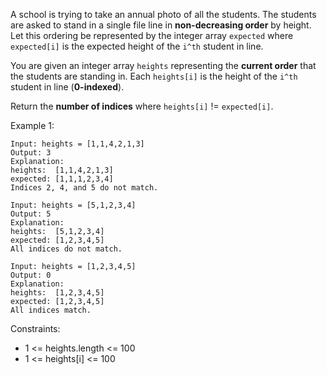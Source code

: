 A school is trying to take an annual photo of all the students. The students are asked
to stand in a single file line in **non-decreasing order** by height. Let this ordering 
be represented by the integer array `expected` where `expected[i]` is the expected height
of the `i^th` student in line.

You are given an integer array `heights` representing the **current order** that the 
students are standing in. Each `heights[i]` is the height of the `i^th` student in line 
(**0-indexed**).

Return the **number of indices** where `heights[i]` != `expected[i]`.


Example 1:

```
Input: heights = [1,1,4,2,1,3]
Output: 3
Explanation: 
heights:  [1,1,4,2,1,3]
expected: [1,1,1,2,3,4]
Indices 2, 4, and 5 do not match.
```

```
Input: heights = [5,1,2,3,4]
Output: 5
Explanation:
heights:  [5,1,2,3,4]
expected: [1,2,3,4,5]
All indices do not match.
```

```
Input: heights = [1,2,3,4,5]
Output: 0
Explanation:
heights:  [1,2,3,4,5]
expected: [1,2,3,4,5]
All indices match.
```

Constraints:

- 1 <= heights.length <= 100
- 1 <= heights[i] <= 100
